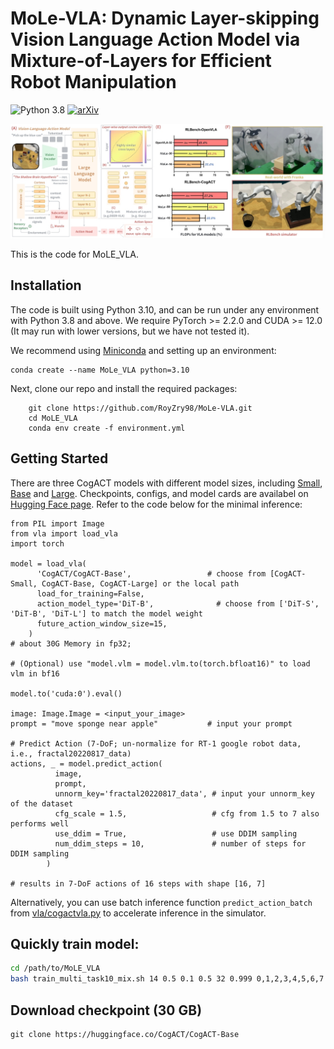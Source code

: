 # MoLe-VLA: Dynamic Layer-skipping Vision Language Action Model via Mixture-of-Layers for Efficient Robot Manipulation
![Python 3.8](https://img.shields.io/badge/Python-3.8-blue)
[![arXiv](https://img.shields.io/badge/arXiv-Paper-<COLOR>.svg)](https://ojs.aaai.org/index.php/AAAI/article/download/29622/31055)
 

<img src="mole.png"/>

This is the code for MoLE_VLA.

## Installation
The code is built using Python 3.10, and can be run under any environment with Python 3.8 and above. We require PyTorch >= 2.2.0 and CUDA >= 12.0 (It may run with lower versions, but we have not tested it).

We recommend using [Miniconda](https://docs.conda.io/en/latest/miniconda.html) and setting up an environment:

    conda create --name MoLe_VLA python=3.10

Next, clone our repo and install the required packages:
```
    git clone https://github.com/RoyZry98/MoLe-VLA.git
    cd MoLE_VLA
    conda env create -f environment.yml
```

## Getting Started
There are three CogACT models with different model sizes, including [Small](https://huggingface.co/CogACT/CogACT-Small), [Base](https://huggingface.co/CogACT/CogACT-Base) and [Large](https://huggingface.co/CogACT/CogACT-Large). Checkpoints, configs, and model cards are availabel on [Hugging Face page](https://huggingface.co/CogACT). Refer to the code below for the minimal inference:

    from PIL import Image
    from vla import load_vla
    import torch

    model = load_vla(
          'CogACT/CogACT-Base',                 # choose from [CogACT-Small, CogACT-Base, CogACT-Large] or the local path
          load_for_training=False, 
          action_model_type='DiT-B',              # choose from ['DiT-S', 'DiT-B', 'DiT-L'] to match the model weight
          future_action_window_size=15,
        )                                 
    # about 30G Memory in fp32; 
    
    # (Optional) use "model.vlm = model.vlm.to(torch.bfloat16)" to load vlm in bf16
    
    model.to('cuda:0').eval()

    image: Image.Image = <input_your_image>     
    prompt = "move sponge near apple"           # input your prompt
    
    # Predict Action (7-DoF; un-normalize for RT-1 google robot data, i.e., fractal20220817_data)
    actions, _ = model.predict_action(
              image,
              prompt,
              unnorm_key='fractal20220817_data', # input your unnorm_key of the dataset
              cfg_scale = 1.5,                   # cfg from 1.5 to 7 also performs well
              use_ddim = True,                   # use DDIM sampling
              num_ddim_steps = 10,               # number of steps for DDIM sampling
            )

    # results in 7-DoF actions of 16 steps with shape [16, 7]

Alternatively, you can use batch inference function ``predict_action_batch`` from [vla/cogactvla.py](./vla/cogactvla.py) to accelerate inference in the simulator.


## Quickly train model:
```bash
cd /path/to/MoLE_VLA
bash train_multi_task10_mix.sh 14 0.5 0.1 0.5 32 0.999 0,1,2,3,4,5,6,7
```
## Download checkpoint (30 GB)
    git clone https://huggingface.co/CogACT/CogACT-Base
